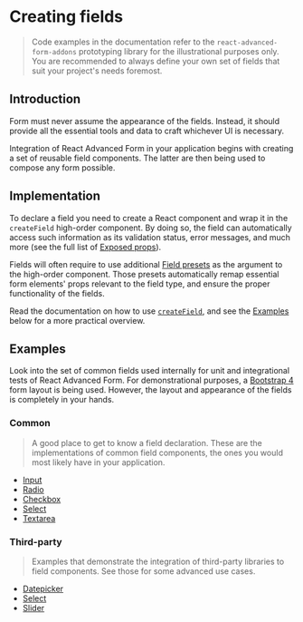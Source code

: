# Creating fields

> Code examples in the documentation refer to the `react-advanced-form-addons` prototyping library for the illustrational purposes only. You are recommended to always define your own set of fields that suit your project's needs foremost.

## Introduction

Form must never assume the appearance of the fields. Instead, it should provide all the essential tools and data to craft whichever UI is necessary.

Integration of React Advanced Form in your application begins with creating a set of reusable field components. The latter are then being used to compose any form possible.

## Implementation

To declare a field you need to create a React component and wrap it in the `createField` high-order component. By doing so, the field can automatically access such information as its validation status, error messages, and much more \(see the full list of [Exposed props](../high-order-components/createfield/exposed-props.md)\).

Fields will often require to use additional [Field presets](../high-order-components/createfield/presets.md) as the argument to the high-order component. Those presets automatically remap essential form elements' props relevant to the field type, and ensure the proper functionality of the fields.

Read the documentation on how to use [`createField`](https://github.com/kettanaito/react-advanced-form/tree/75c444924d87ca8ff76bc096231173e42e717adc/docs/hoc/createField/basics.md), and see the [Examples](creating-fields.md#examples) below for a more practical overview.

## Examples

Look into the set of common fields used internally for unit and integrational tests of React Advanced Form. For demonstrational purposes, a [Bootstrap 4](https://v4-alpha.getbootstrap.com/components/forms) form layout is being used. However, the layout and appearance of the fields is completely in your hands.

### Common

> A good place to get to know a field declaration. These are the implementations of common field components, the ones you would most likely have in your application.

* [Input](https://github.com/kettanaito/react-advanced-form/tree/master/examples/fields/Input.jsx)
* [Radio](https://github.com/kettanaito/react-advanced-form/tree/master/examples/fields/Radio.jsx)
* [Checkbox](https://github.com/kettanaito/react-advanced-form/tree/master/examples/fields/Checkbox.jsx)
* [Select](https://github.com/kettanaito/react-advanced-form/tree/master/examples/fields/Select.jsx)
* [Textarea](https://github.com/kettanaito/react-advanced-form/tree/master/examples/fields/Textarea.jsx)

### Third-party

> Examples that demonstrate the integration of third-party libraries to field components. See those for some advanced use cases.

* [Datepicker](https://github.com/kettanaito/react-advanced-form/blob/master/examples/third-party/react-datepicker/Datepicker.jsx)
* [Select](https://github.com/kettanaito/react-advanced-form/blob/master/examples/third-party/react-select/Select.jsx)
* [Slider](https://github.com/kettanaito/react-advanced-form/blob/master/examples/third-party/react-slider/Slider.jsx)

